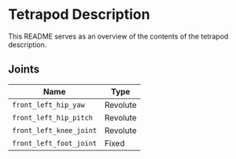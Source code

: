 # Tetrapod Description

This README serves as an overview of the contents of the tetrapod description.

## Joints

| Name                           | Type              |    
| ------------------------------ | ----------------- |
| `front_left_hip_yaw`           | Revolute          |
| `front_left_hip_pitch`         | Revolute          |
| `front_left_knee_joint`        | Revolute          |
| `front_left_foot_joint`        | Fixed             |

